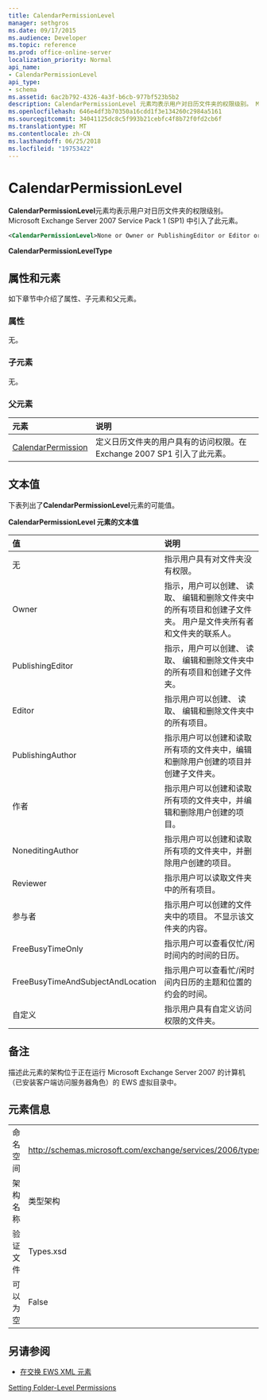 ```yaml
---
title: CalendarPermissionLevel
manager: sethgros
ms.date: 09/17/2015
ms.audience: Developer
ms.topic: reference
ms.prod: office-online-server
localization_priority: Normal
api_name:
- CalendarPermissionLevel
api_type:
- schema
ms.assetid: 6ac2b792-4326-4a3f-b6cb-977bf523b5b2
description: CalendarPermissionLevel 元素均表示用户对日历文件夹的权限级别。 Microsoft Exchange Server 2007 Service Pack 1 (SP1) 中引入了此元素。
ms.openlocfilehash: 646e4df3b70350a16cdd1f3e134260c2984a5161
ms.sourcegitcommit: 34041125dc8c5f993b21cebfc4f8b72f0fd2cb6f
ms.translationtype: MT
ms.contentlocale: zh-CN
ms.lasthandoff: 06/25/2018
ms.locfileid: "19753422"
---
```

# <a name="calendarpermissionlevel"></a>CalendarPermissionLevel

**CalendarPermissionLevel**元素均表示用户对日历文件夹的权限级别。 Microsoft Exchange Server 2007 Service Pack 1 (SP1) 中引入了此元素。 
  
```xml
<CalendarPermissionLevel>None or Owner or PublishingEditor or Editor or PublishingAuthor or Author or NoneditingAuthor or Reviewer or Contributor or FreeBusyTimeOnly or FreeBusyTimeAndSubjectAndLocation or Custom</CalendarPermissionLevel>
```

 **CalendarPermissionLevelType**
## <a name="attributes-and-elements"></a>属性和元素

如下章节中介绍了属性、子元素和父元素。
  
### <a name="attributes"></a>属性

无。
  
### <a name="child-elements"></a>子元素

无。
  
### <a name="parent-elements"></a>父元素

|**元素**|**说明**|
|:-----|:-----|
|[CalendarPermission](calendarpermission.md) <br/> |定义日历文件夹的用户具有的访问权限。在 Exchange 2007 SP1 引入了此元素。  <br/> |
   
## <a name="text-value"></a>文本值

下表列出了**CalendarPermissionLevel**元素的可能值。 
  
**CalendarPermissionLevel 元素的文本值**

|**值**|**说明**|
|:-----|:-----|
|无  <br/> |指示用户具有对文件夹没有权限。  <br/> |
|Owner  <br/> |指示，用户可以创建、 读取、 编辑和删除文件夹中的所有项目和创建子文件夹。 用户是文件夹所有者和文件夹的联系人。  <br/> |
|PublishingEditor  <br/> |指示，用户可以创建、 读取、 编辑和删除文件夹中的所有项目和创建子文件夹。  <br/> |
|Editor  <br/> |指示用户可以创建、 读取、 编辑和删除文件夹中的所有项目。  <br/> |
|PublishingAuthor  <br/> |指示用户可以创建和读取所有项的文件夹中，编辑和删除用户创建的项目并创建子文件夹。  <br/> |
|作者  <br/> |指示用户可以创建和读取所有项的文件夹中，并编辑和删除用户创建的项目。  <br/> |
|NoneditingAuthor  <br/> |指示用户可以创建和读取所有项的文件夹中，并删除用户创建的项目。  <br/> |
|Reviewer  <br/> |指示用户可以读取文件夹中的所有项目。  <br/> |
|参与者  <br/> |指示用户可以创建的文件夹中的项目。 不显示该文件夹的内容。  <br/> |
|FreeBusyTimeOnly  <br/> |指示用户可以查看仅忙/闲时间内的时间的日历。  <br/> |
|FreeBusyTimeAndSubjectAndLocation  <br/> |指示用户可以查看忙/闲时间内日历的主题和位置的约会的时间。  <br/> |
|自定义  <br/> |指示用户具有自定义访问权限的文件夹。  <br/> |
   
## <a name="remarks"></a>备注

描述此元素的架构位于正在运行 Microsoft Exchange Server 2007 的计算机（已安装客户端访问服务器角色）的 EWS 虚拟目录中。
  
## <a name="element-information"></a>元素信息

|||
|:-----|:-----|
|命名空间  <br/> |http://schemas.microsoft.com/exchange/services/2006/types  <br/> |
|架构名称  <br/> |类型架构  <br/> |
|验证文件  <br/> |Types.xsd  <br/> |
|可以为空  <br/> |False  <br/> |
   
## <a name="see-also"></a>另请参阅



- [在交换 EWS XML 元素](ews-xml-elements-in-exchange.md)


[Setting Folder-Level Permissions](http://msdn.microsoft.com/library/c7530e86-5112-401c-b10a-9c054ae59f07%28Office.15%29.aspx)

